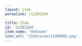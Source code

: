 ```yaml
---
layout: item
permalink: /11301204

title: Item
id: '11301204'
item_name: 'Unknown'
icon_url: 'item/icon/11300902.png'
---
```

